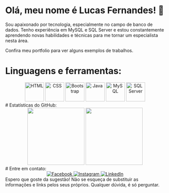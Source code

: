 # Olá, meu nome é Lucas Fernandes! :wave:
Sou apaixonado por tecnologia, especialmente no campo de banco de dados. Tenho experiência em MySQL e SQL Server e estou constantemente aprendendo novas habilidades e técnicas para me tornar um especialista nesta área.

Confira meu portfolio para ver alguns exemplos de trabalhos.

# Linguagens e ferramentas:
<div align="center">
  <img src="https://cdn.jsdelivr.net/gh/devicons/devicon/icons/html5/html5-original-wordmark.svg" alt="HTML" width="60" height="60" />
  <img src="https://cdn.jsdelivr.net/gh/devicons/devicon/icons/css3/css3-original-wordmark.svg" alt="CSS" width="60" height="60" />
  <img src="https://cdn.jsdelivr.net/gh/devicons/devicon/icons/bootstrap/bootstrap-original-wordmark.svg" alt="Bootstrap" width="60" height="60" />
  <img src="https://cdn.jsdelivr.net/gh/devicons/devicon/icons/java/java-original-wordmark.svg" alt="Java" width="60" height="60" />
  <img src="https://cdn.jsdelivr.net/gh/devicons/devicon/icons/mysql/mysql-original-wordmark.svg" alt="MySQL" width="60" height="60" />
  <img src="https://cdn.jsdelivr.net/gh/devicons/devicon/icons/microsoftsqlserver/microsoftsqlserver-plain-wordmark.svg" alt="SQL Server" width="60" height="60" />
</div>
# Estatísticas do GitHub:
<div align="center">
  <img height="180em" src="https://github-readme-stats.vercel.app/api?username=lucasrx6&show_icons=true&theme=dracula&include_all_commits=true&count_private=true" />
  <img height="180em" src="https://github-readme-stats.vercel.app/api/top-langs/?username=lucasrx6&layout=compact&theme=dracula" />
</div>
# Entre em contato:
<div align="center">
  <a href="https://www.facebook.com/lucas.fernandes.199666" target="_blank">
    <img src="https://img.shields.io/badge/Facebook-1877F2?style=for-the-badge&logo=facebook&logoColor=white" alt="Facebook" />
  </a>
  <a href="https://www.instagram.com/fernand.luks/" target="_blank">
    <img src="https://img.shields.io/badge/Instagram-E4405F?style=for-the-badge&logo=instagram&logoColor=white" alt="Instagram" />
  </a>
  <a href="https://www.linkedin.com/in/lucas-fernandes-de-oliveira-011813154" target="_blank">
    <img src="https://img.shields.io/badge/LinkedIn-0077B5?style=for-the-badge&logo=linkedin&logoColor=white" alt="LinkedIn" />
  </a>
</div>
Espero que goste da sugestão! Não se esqueça de substituir as informações e links pelos seus próprios. Qualquer dúvida, é só perguntar.
